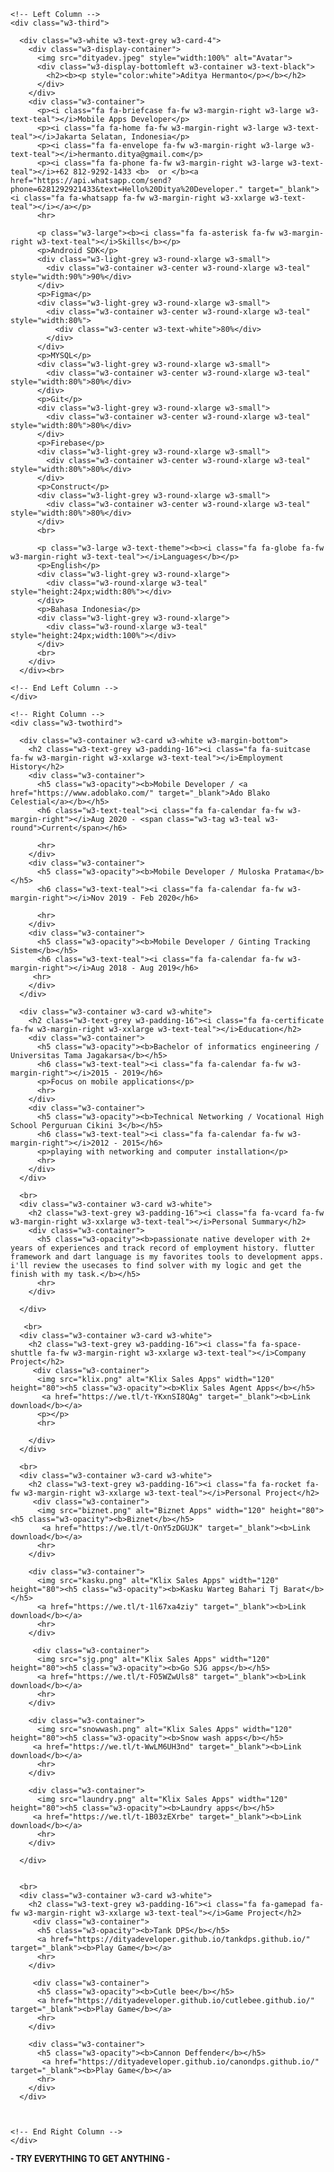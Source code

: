 
<html>
<title>Ditya Developer is here</title>
<meta charset="UTF-8">
<meta name="viewport" content="width=device-width, initial-scale=1">
<link rel="stylesheet" href="https://www.w3schools.com/w3css/4/w3.css">
<link rel='stylesheet' href='https://fonts.googleapis.com/css?family=Roboto'>
<link rel="stylesheet" href="https://cdnjs.cloudflare.com/ajax/libs/font-awesome/4.7.0/css/font-awesome.min.css">
<style>
html,body,h1,h2,h3,h4,h5,h6 {font-family: "Roboto", sans-serif}
</style>
<body class="w3-light-grey">

<!-- Page Container -->
<div class="w3-content w3-margin-top" style="max-width:1400px;">

  <!-- The Grid -->
  <div class="w3-row-padding">
  
    <!-- Left Column -->
    <div class="w3-third">
    
      <div class="w3-white w3-text-grey w3-card-4">
        <div class="w3-display-container">
          <img src="dityadev.jpeg" style="width:100%" alt="Avatar">
          <div class="w3-display-bottomleft w3-container w3-text-black">
            <h2><b><p style="color:white">Aditya Hermanto</p></b></h2>
          </div>
        </div>
        <div class="w3-container">
          <p><i class="fa fa-briefcase fa-fw w3-margin-right w3-large w3-text-teal"></i>Mobile Apps Developer</p>
          <p><i class="fa fa-home fa-fw w3-margin-right w3-large w3-text-teal"></i>Jakarta Selatan, Indonesia</p>
          <p><i class="fa fa-envelope fa-fw w3-margin-right w3-large w3-text-teal"></i>hermanto.ditya@gmail.com</p>
          <p><i class="fa fa-phone fa-fw w3-margin-right w3-large w3-text-teal"></i>+62 812-9292-1433 <b>  or </b><a href="https://api.whatsapp.com/send?phone=6281292921433&text=Hello%20Ditya%20Developer." target="_blank"><i class="fa fa-whatsapp fa-fw w3-margin-right w3-xxlarge w3-text-teal"></i></a></p>
          <hr>

          <p class="w3-large"><b><i class="fa fa-asterisk fa-fw w3-margin-right w3-text-teal"></i>Skills</b></p>
          <p>Android SDK</p>
          <div class="w3-light-grey w3-round-xlarge w3-small">
            <div class="w3-container w3-center w3-round-xlarge w3-teal" style="width:90%">90%</div>
          </div>
          <p>Figma</p>
          <div class="w3-light-grey w3-round-xlarge w3-small">
            <div class="w3-container w3-center w3-round-xlarge w3-teal" style="width:80%">
              <div class="w3-center w3-text-white">80%</div>
            </div>
          </div>
          <p>MYSQL</p>
          <div class="w3-light-grey w3-round-xlarge w3-small">
            <div class="w3-container w3-center w3-round-xlarge w3-teal" style="width:80%">80%</div>
          </div>
          <p>Git</p>
          <div class="w3-light-grey w3-round-xlarge w3-small">
            <div class="w3-container w3-center w3-round-xlarge w3-teal" style="width:80%">80%</div>
          </div>
          <p>Firebase</p>
          <div class="w3-light-grey w3-round-xlarge w3-small">
            <div class="w3-container w3-center w3-round-xlarge w3-teal" style="width:80%">80%</div>
          </div>
          <p>Construct</p>
          <div class="w3-light-grey w3-round-xlarge w3-small">
            <div class="w3-container w3-center w3-round-xlarge w3-teal" style="width:80%">80%</div>
          </div>
          <br>

          <p class="w3-large w3-text-theme"><b><i class="fa fa-globe fa-fw w3-margin-right w3-text-teal"></i>Languages</b></p>
          <p>English</p>
          <div class="w3-light-grey w3-round-xlarge">
            <div class="w3-round-xlarge w3-teal" style="height:24px;width:80%"></div>
          </div>
          <p>Bahasa Indonesia</p>
          <div class="w3-light-grey w3-round-xlarge">
            <div class="w3-round-xlarge w3-teal" style="height:24px;width:100%"></div>
          </div>
          <br>
        </div>
      </div><br>

    <!-- End Left Column -->
    </div>

    <!-- Right Column -->
    <div class="w3-twothird">
    
      <div class="w3-container w3-card w3-white w3-margin-bottom">
        <h2 class="w3-text-grey w3-padding-16"><i class="fa fa-suitcase fa-fw w3-margin-right w3-xxlarge w3-text-teal"></i>Employment History</h2>
        <div class="w3-container">
          <h5 class="w3-opacity"><b>Mobile Developer / <a href="https://www.adoblako.com/" target="_blank">Ado Blako Celestial</a></b></h5>
          <h6 class="w3-text-teal"><i class="fa fa-calendar fa-fw w3-margin-right"></i>Aug 2020 - <span class="w3-tag w3-teal w3-round">Current</span></h6>
         
          <hr>
        </div>
        <div class="w3-container">
          <h5 class="w3-opacity"><b>Mobile Developer / Muloska Pratama</b></h5>
          <h6 class="w3-text-teal"><i class="fa fa-calendar fa-fw w3-margin-right"></i>Nov 2019 - Feb 2020</h6>
         
          <hr>
        </div>
        <div class="w3-container">
          <h5 class="w3-opacity"><b>Mobile Developer / Ginting Tracking Sistem</b></h5>
          <h6 class="w3-text-teal"><i class="fa fa-calendar fa-fw w3-margin-right"></i>Aug 2018 - Aug 2019</h6>
         <hr>
        </div>
      </div>

      <div class="w3-container w3-card w3-white">
        <h2 class="w3-text-grey w3-padding-16"><i class="fa fa-certificate fa-fw w3-margin-right w3-xxlarge w3-text-teal"></i>Education</h2>
        <div class="w3-container">
          <h5 class="w3-opacity"><b>Bachelor of informatics engineering / Universitas Tama Jagakarsa</b></h5>
          <h6 class="w3-text-teal"><i class="fa fa-calendar fa-fw w3-margin-right"></i>2015 - 2019</h6>
          <p>Focus on mobile applications</p>
          <hr>
        </div>
        <div class="w3-container">
          <h5 class="w3-opacity"><b>Technical Networking / Vocational High School Perguruan Cikini 3</b></h5>
          <h6 class="w3-text-teal"><i class="fa fa-calendar fa-fw w3-margin-right"></i>2012 - 2015</h6>
          <p>playing with networking and computer installation</p>
          <hr>
        </div>
      </div>

      <br>
      <div class="w3-container w3-card w3-white">
        <h2 class="w3-text-grey w3-padding-16"><i class="fa fa-vcard fa-fw w3-margin-right w3-xxlarge w3-text-teal"></i>Personal Summary</h2>
        <div class="w3-container">
          <h5 class="w3-opacity"><b>passionate native developer with 2+ years of experiences and track record of employment history. flutter framework and dart language is my favorites tools to development apps. i'll review the usecases to find solver with my logic and get the finish with my task.</b></h5>    
          <hr>
        </div>
      
      </div>

       <br>
      <div class="w3-container w3-card w3-white">
        <h2 class="w3-text-grey w3-padding-16"><i class="fa fa-space-shuttle fa-fw w3-margin-right w3-xxlarge w3-text-teal"></i>Company Project</h2>
         <div class="w3-container">
          <img src="klix.png" alt="Klix Sales Apps" width="120" height="80"><h5 class="w3-opacity"><b>Klix Sales Agent Apps</b></h5>
           <a href="https://we.tl/t-YKxnSI8QAg" target="_blank"><b>Link download</b></a>
          <p></p>
          <hr>
       
        </div> 
      </div>

      <br>
      <div class="w3-container w3-card w3-white">
        <h2 class="w3-text-grey w3-padding-16"><i class="fa fa-rocket fa-fw w3-margin-right w3-xxlarge w3-text-teal"></i>Personal Project</h2>
         <div class="w3-container">
          <img src="biznet.png" alt="Biznet Apps" width="120" height="80"><h5 class="w3-opacity"><b>Biznet</b></h5> 
           <a href="https://we.tl/t-OnY5zDGUJK" target="_blank"><b>Link download</b></a>
          <hr>
        </div> 

        <div class="w3-container">
          <img src="kasku.png" alt="Klix Sales Apps" width="120" height="80"><h5 class="w3-opacity"><b>Kasku Warteg Bahari Tj Barat</b></h5> 
          <a href="https://we.tl/t-1l67xa4ziy" target="_blank"><b>Link download</b></a>
          <hr>
        </div>  

         <div class="w3-container">
          <img src="sjg.png" alt="Klix Sales Apps" width="120" height="80"><h5 class="w3-opacity"><b>Go SJG apps</b></h5> 
          <a href="https://we.tl/t-FO5WZwUls8" target="_blank"><b>Link download</b></a>
          <hr>
        </div> 

        <div class="w3-container">
          <img src="snowwash.png" alt="Klix Sales Apps" width="120" height="80"><h5 class="w3-opacity"><b>Snow wash apps</b></h5> 
         <a href="https://we.tl/t-WwLM6UH3nd" target="_blank"><b>Link download</b></a>
          <hr>
        </div> 

        <div class="w3-container">
          <img src="laundry.png" alt="Klix Sales Apps" width="120" height="80"><h5 class="w3-opacity"><b>Laundry apps</b></h5> 
         <a href="https://we.tl/t-1B03zEXrbe" target="_blank"><b>Link download</b></a>
          <hr>
        </div>

      </div>


      <br>
      <div class="w3-container w3-card w3-white">
        <h2 class="w3-text-grey w3-padding-16"><i class="fa fa-gamepad fa-fw w3-margin-right w3-xxlarge w3-text-teal"></i>Game Project</h2>
         <div class="w3-container">
          <h5 class="w3-opacity"><b>Tank DPS</b></h5> 
          <a href="https://dityadeveloper.github.io/tankdps.github.io/" target="_blank"><b>Play Game</b></a>
          <hr>
        </div> 

         <div class="w3-container">
          <h5 class="w3-opacity"><b>Cutle bee</b></h5> 
          <a href="https://dityadeveloper.github.io/cutlebee.github.io/" target="_blank"><b>Play Game</b></a>
          <hr>
        </div> 

        <div class="w3-container">
          <h5 class="w3-opacity"><b>Cannon Deffender</b></h5> 
           <a href="https://dityadeveloper.github.io/canondps.github.io/" target="_blank"><b>Play Game</b></a>
          <hr>
        </div> 
      </div>



    <!-- End Right Column -->
    </div>
    
  <!-- End Grid -->
  </div>
  
  <!-- End Page Container -->
</div>

<footer class="w3-container w3-teal w3-center w3-margin-top">
  <p><b>- TRY EVERYTHING TO GET ANYTHING -</b></p>
 
</footer>

</body>
</html>
